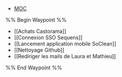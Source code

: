 
<nav aria-label="Breadcrumb" class="custom-breadcrumb">
    <ul>
        <li><a href="obsidian://advanced-uri?vault=Donaldo&filepath=MOC"> MOC</a></li>
    </ul>
</nav>

%% Begin Waypoint %%
- [[Achats Castorama]]
- [[Connexion SSO Sequens]]
- [[Lancement application mobile SoClean]]
- [[Nettoyage Github]]
- [[Rediriger les mails de Laura et Mathieu]]

%% End Waypoint %%
